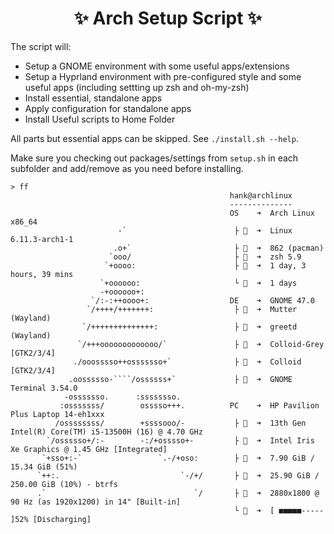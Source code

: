 <h1 align="center">✨ Arch Setup Script ✨</h1>

The script will:

- Setup a GNOME environment with some useful apps/extensions
- Setup a Hyprland environment with pre-configured style and some useful apps (including settting up zsh and oh-my-zsh)
- Install essential, standalone apps
- Apply configuration for standalone apps
- Install Useful scripts to Home Folder

All parts but essential apps can be skipped. See `./install.sh --help`.

Make sure you checking out packages/settings from `setup.sh` in each subfolder and add/remove as you need before installing.

```
> ff
                                                 hank@archlinux
                                                 --------------
                                                 OS    ➜  Arch Linux x86_64
                        -`                        ├   ➜  Linux 6.11.3-arch1-1
                       .o+`                       ├ 󰏖  ➜  862 (pacman)
                      `ooo/                       ├   ➜  zsh 5.9
                     `+oooo:                      ├ 󱑀  ➜  1 day, 3 hours, 39 mins
                    `+oooooo:                     └ 󰃩  ➜  1 days
                    -+oooooo+:
                  `/:-:++oooo+:                  DE    ➜  GNOME 47.0
                 `/++++/+++++++:                  ├ 󰣆  ➜  Mutter (Wayland)
                `/++++++++++++++:                 ├ 󱅞  ➜  greetd (Wayland)
               `/+++ooooooooooooo/`               ├ 󰏘  ➜  Colloid-Grey [GTK2/3/4]
              ./ooosssso++osssssso+`              ├ 󰀻  ➜  Colloid [GTK2/3/4]
             .oossssso-````/ossssss+`             ├   ➜  GNOME Terminal 3.54.0
            -osssssso.      :ssssssso.
           :osssssss/        osssso+++.          PC    ➜  HP Pavilion Plus Laptop 14-eh1xxx
          /ossssssss/        +ssssooo/-           ├ 󰻠  ➜  13th Gen Intel(R) Core(TM) i5-13500H (16) @ 4.70 GHz
        `/ossssso+/:-        -:/+osssso+-         ├ 󰢮  ➜  Intel Iris Xe Graphics @ 1.45 GHz [Integrated]
       `+sso+:-`                 `.-/+oso:        ├ 󰍛  ➜  7.90 GiB / 15.34 GiB (51%)
      `++:.                           `-/+/       ├ 󰋊  ➜  25.90 GiB / 250.00 GiB (10%) - btrfs
      .`                                 `/       ├ 󰍹  ➜  2880x1800 @ 90 Hz (as 1920x1200) in 14" [Built-in]
                                                  └   ➜  [ ■■■■■----- ]52% [Discharging]
```